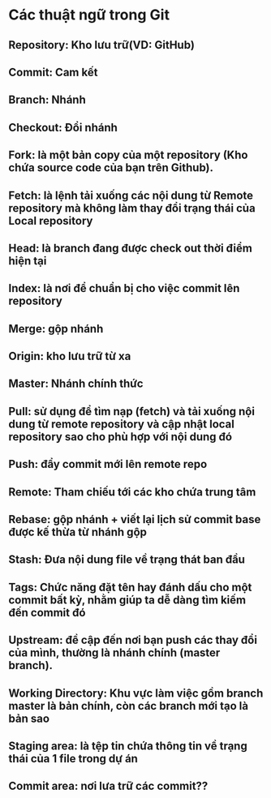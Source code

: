 # Các thuật ngữ trong Git

## Repository: Kho lưu trữ(VD: GitHub)

## Commit: Cam kết

## Branch: Nhánh

## Checkout: Đổi nhánh

## Fork: là một bản copy của một repository (Kho chứa source code của bạn trên Github).

## Fetch: là lệnh tải xuống các nội dung từ Remote repository mà không làm thay đổi trạng thái của Local repository

## Head: là branch đang được check out thời điểm hiện tại

## Index: là nơi để chuẩn bị cho việc commit lên repository

## Merge: gộp nhánh

## Origin: kho lưu trữ từ xa

## Master: Nhánh chính thức

## Pull: sử dụng để tìm nạp (fetch) và tải xuống nội dung từ remote repository và cập nhật local repository sao cho phù hợp với nội dung đó

## Push: đẩy commit mới lên remote repo

## Remote: Tham chiếu tới các kho chứa trung tâm

## Rebase: gộp nhánh + viết lại lịch sử commit base được kế thừa từ nhánh gộp

## Stash: Đưa nội dung file về trạng thát ban đầu

## Tags: Chức năng đặt tên hay đánh dấu cho một commit bất kỳ, nhằm giúp ta dễ dàng tìm kiếm đến commit đó

## Upstream: đề cập đến nơi bạn push các thay đổi của mình, thường là nhánh chính (master branch).

## Working Directory: Khu vực làm việc gồm branch master là bản chính, còn các branch mới tạo là bản sao

## Staging area: là tệp tin chứa thông tin về trạng thái của 1 file trong dự án

## Commit area: nơi lưa trữ các commit??
